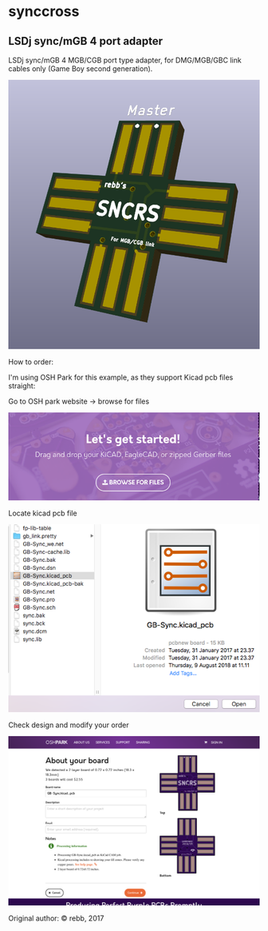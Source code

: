 # synccross
## LSDj sync/mGB 4 port adapter
LSDj sync/mGB 4 MGB/CGB port type adapter, for DMG/MGB/GBC link cables only (Game Boy second generation). 

![alt synccross](https://github.com/Lesbinary/synccross/blob/master/images/synccross.png)

How to order:

I'm using OSH Park for this example, as they support Kicad pcb files straight:

Go to OSH park website -> browse for files

![alt upload](https://github.com/Lesbinary/synccross/blob/master/images/oshpark_browse.png)

Locate kicad pcb file

![alt upload](https://github.com/Lesbinary/synccross/blob/master/images/osh_locatefile.png)

Check design and modify your order

![alt order&verify](https://github.com/Lesbinary/synccross/blob/master/images/verify_board.png
)



Original author: © rebb, 2017

